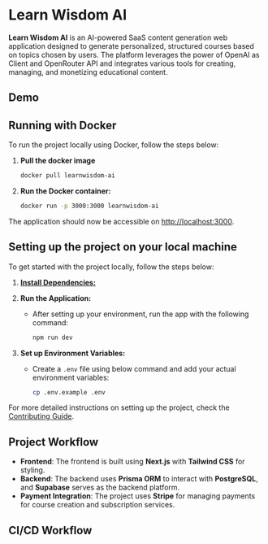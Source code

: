 # Learn Wisdom AI

**Learn Wisdom AI** is an AI-powered SaaS content generation web application designed to generate personalized, structured courses based on topics chosen by users. The platform leverages the power of OpenAI as Client and OpenRouter API and integrates various tools for creating, managing, and monetizing educational content.

## Demo

[]()

## Running with Docker

To run the project locally using Docker, follow the steps below:

1. **Pull the docker image**

   ```bash
   docker pull learnwisdom-ai

   ```

2. **Run the Docker container:**

   ```bash
   docker run -p 3000:3000 learnwisdom-ai

   ```

The application should now be accessible on [http://localhost:3000](http://localhost:3000/).

## Setting up the project on your local machine

To get started with the project locally, follow the steps below:

1. **[Install Dependencies:](/CONTRIBUTING.md)**
1. **Run the Application:**

   - After setting up your environment, run the app with the following command:

     ```bash
     npm run dev

     ```

1. **Set up Environment Variables:**

   - Create a `.env` file using below command and add your actual environment variables:

     ```bash
     cp .env.example .env

     ```

For more detailed instructions on setting up the project, check the [Contributing Guide](https://chatgpt.com/c/CONTRIBUTING.md).

## Project Workflow

- **Frontend**: The frontend is built using **Next.js** with **Tailwind CSS** for styling.
- **Backend**: The backend uses **Prisma ORM** to interact with **PostgreSQL**, and **Supabase** serves as the backend platform.
- **Payment Integration**: The project uses **Stripe** for managing payments for course creation and subscription services.

## CI/CD Workflow
